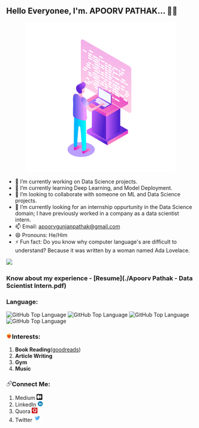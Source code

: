 ## Hello Everyonee, I'm. APOORV PATHAK... 👋👋

<p align = 'center'>
  <img src = './Computer Developer.gif' alt = 'Apoorv Pathak' width = '400' height = '400'>
</p>

<!--
**ApoorvPathak2003/ApoorvPathak2003** is a ✨ _special_ ✨ repository because its `README.md` (this file) appears on your GitHub profile.
Here are some ideas to get you started:
-->

- 🔭 I’m currently working on Data Science projects.
- 🌱 I’m currently learning Deep Learning, and Model Deployment.
- 👯 I’m looking to collaborate with someone on ML and Data Science projects.
- 🤔 I’m currently looking for an internship oppurtunity in the Data Science domain; I have previously worked in a company as a data scientist intern. 
- 📫 Email: apoorvgunjanpathak@gmail.com
- 😄 Pronouns: He/Him
- ⚡ Fun fact: Do you know why computer language's are difficult to understand? Because it was written by a woman named Ada Lovelace.

![](https://komarev.com/ghpvc/?username=ApoorvPathak2003)

### Know about my experience - [Resume](./Apoorv Pathak - Data Scientist Intern.pdf)

### Language:
![GitHub Top Language](https://img.shields.io/github/languages/top/ApoorvPathak2003/Market-Basket-Data-Analytics)
![GitHub Top Language](https://img.shields.io/github/languages/top/ApoorvPathak2003/RedmondPie_AI_Lab_Codes)
![GitHub Top Language](https://img.shields.io/github/languages/top/ApoorvPathak2003/DevOps)
![GitHub Top Language](https://img.shields.io/github/languages/top/ApoorvPathak2003/Anti-Money-Laundetring-System)

### <img src = './Passion.gif' alt = 'Passion' width = '15' height = '15'>Interests:
1. **Book Reading**(<a href = 'https://www.goodreads.com/user/show/164208181-apoorv-gunjan-pathak'>goodreads</a>)
2. **Article Writing**
3. **Gym**
4. **Music**

### <img src = './Link.png' alt = 'Connect' width = '15' height = '15'>Connect Me:
1. Medium <a href = 'https://medium.com/@apoorvnpathak'><img src = './Medium.png' alt = 'Apoorv Pathak - Medium' width = '15' height = '15'></a>
2. LinkedIn <a href = 'https://www.linkedin.com/in/apoorv-pathak-a3b1931ba/'><img src = './LinkedIn.png' alt = 'Apoorv Pathak - LinkedIn' width = '15' height = '15'></a>
3. Quora <a href = 'https://www.quora.com/profile/Apoorv-Gunjan-Pathak'><img src = './Quora.png' alt = 'Apoorv Pathak - Quora' width = '15' height = '15'></a>
3. Twitter <a href = 'https://twitter.com/ApoorvPathak20'><img src = './twitter.png' alt = 'Apoorv Pathak - Twitter' width = '20' height = '20'></a>
